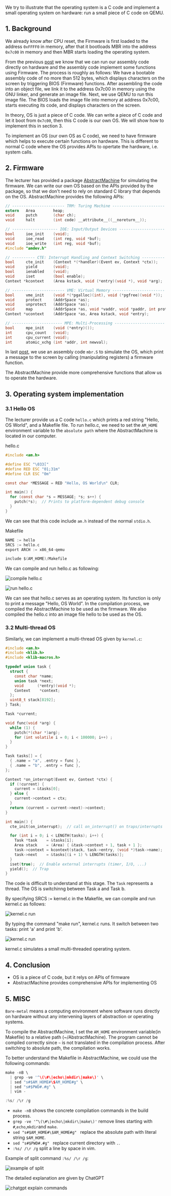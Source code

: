We try to illustrate that the operating system is a C code and implement a small operating system on hardware: run a small piece of C code on QEMU.

## 1. Background

We already know after CPU reset, the Firmware is first loaded to the address `0xFFFF0` in memory, after that it bootloads MBR into the address `0x7c00` in memory and then MBR starts loading the operating system. 
 
From the previous [post](./03_cpu_reset_process.md) we know that we can run our assembly code directly on hardware and the assembly code implement some functions using Firmware. The process is roughly as follows: We have a bootable assembly code of no more than 512 bytes, which displays characters on the screen by triggering BIOS (Firmware) functions. After assembling the code into an object file, we link it to the address 0x7c00 in memory using the GNU linker, and generate an image file. Next, we use QEMU to run this image file. The BIOS loads the image file into memory at address 0x7c00, starts executing its code, and displays characters on the screen.

In theory, OS is just a piece of C code. We can write a piece of C code and let it boot from `0x7c00`, then this C code is our own OS. We will show how to implement this in section 3.

To implement an OS (our own OS as C code), we need to have firmware which helps to execute certain functions on hardware. This is different to normal C code where the OS provides APIs to opertate the hardware, i.e. system calls. 






## 2. Firmware

The lecturer has provided a package [AbstractMachine](https://github.com/NJU-ProjectN/abstract-machine) for simulating the firmware. We can write our own OS based on the APIs provided by the package, so that we don't need to rely on standard C library that depends on the OS. AbstractMachine provides the following APIs:

```c
// ----------------------- TRM: Turing Machine -----------------------
extern   Area        heap;
void     putch       (char ch);
void     halt        (int code) __attribute__((__noreturn__));

// -------------------- IOE: Input/Output Devices --------------------
bool     ioe_init    (void);
void     ioe_read    (int reg, void *buf);
void     ioe_write   (int reg, void *buf);
#include "amdev.h"

// ---------- CTE: Interrupt Handling and Context Switching ----------
bool     cte_init    (Context *(*handler)(Event ev, Context *ctx));
void     yield       (void);
bool     ienabled    (void);
void     iset        (bool enable);
Context *kcontext    (Area kstack, void (*entry)(void *), void *arg);

// ----------------------- VME: Virtual Memory -----------------------
bool     vme_init    (void *(*pgalloc)(int), void (*pgfree)(void *));
void     protect     (AddrSpace *as);
void     unprotect   (AddrSpace *as);
void     map         (AddrSpace *as, void *vaddr, void *paddr, int prot);
Context *ucontext    (AddrSpace *as, Area kstack, void *entry);

// ---------------------- MPE: Multi-Processing ----------------------
bool     mpe_init    (void (*entry)());
int      cpu_count   (void);
int      cpu_current (void);
int      atomic_xchg (int *addr, int newval);

```
In last [post](./03_cpu_reset_process.md), we use an assembly code `mbr.S` to simulate the OS, which print a message to the screen by calling (manipulating registers) a firmware function.

The AbstractMachine provide more comprehensive functions that allow us to operate the hardware.


## 3. Operating system implementation


### 3.1 Hello OS

The lecturer provide us a C code `hello.c` which prints a red string "Hello, OS World", and a Makefile file. To run hello.c, we need to set the `AM_HOME` environment variable to the `absolute path` where the AbstractMachine is located in our computer.

hello.c
```c
#include <am.h>

#define ESC "\033["
#define RED ESC "01;31m"
#define CLR ESC "0m"

const char *MESSAGE = RED "Hello, OS World\n" CLR;

int main() {
  for (const char *s = MESSAGE; *s; s++) {
    putch(*s);  // Prints to platform-dependent debug console
  }
}

```
We can see that this code include `am.h` instead of the normal `stdio.h`.

Makefile

```c
NAME := hello
SRCS := hello.c
export ARCH := x86_64-qemu

include $(AM_HOME)/Makefile

```
We can compile and run hello.c as following:


![compile hello.c](./img/lec3/run_hello_QEMU.png)


![run hello.c](./img/lec3/run_hello_QEMU2.png)

We can see that hello.c serves as an operating system. Its function is only to print a message  "Hello, OS World". In the compilation process, we compiled the AbstractMachine to be used as the firmware. We also compiled the hello.c into an image file hello to be used as the OS.


### 3.2 Multi-thread OS

Similarly, we can implement a multi-thread OS given by `kernel.c`:

```c
#include <am.h>
#include <klib.h>
#include <klib-macros.h>

typedef union task {
  struct {
    const char *name;
    union task *next;
    void      (*entry)(void *);
    Context    *context;
  };
  uint8_t stack[8192];
} Task;

Task *current;

void func(void *arg) {
  while (1) {
    putch(*(char *)arg);
    for (int volatile i = 0; i < 100000; i++) ;
  }
}

Task tasks[] = {
  { .name = "a", .entry = func },
  { .name = "b", .entry = func },
};

Context *on_interrupt(Event ev, Context *ctx) {
  if (!current) {
    current = &tasks[0];
  } else {
    current->context = ctx;
  }
  return (current = current->next)->context;
}

int main() {
  cte_init(on_interrupt);  // call on_interrupt() on traps/interrupts

  for (int i = 0; i < LENGTH(tasks); i++) {
    Task *task    = &tasks[i];
    Area stack    = (Area) { &task->context + 1, task + 1 };
    task->context = kcontext(stack, task->entry, (void *)task->name);
    task->next    = &tasks[(i + 1) % LENGTH(tasks)];
  }
  iset(true);  // Enable external interrupts (timer, I/O, ...)
  yield();  // Trap
}
```
The code is difficult to understand at this stage. The `Task` represents a thread. The OS is switchinng between Task a and Task b.

By specifying SRCS := kernel.c in the Makefile, we can compile and run kernel.c as follows:

![kernel.c run](./img/lec3/compile_kernel.png)

By typing the command "make run", kernel.c runs. It switch between two tasks: print 'a' and print 'b'.

![kernel.c run](./img/lec3/kernel_output.png)

kernel.c simulates a small multi-threaded operating system.



## 4. Conclusion

- OS is a piece of C code, but it relys on APIs of firmware
- AbstractMachine provides comprehensive APIs for implementing OS

## 5. MISC  

`Bare-metal` means a computing environment where software runs directly on hardware without any intervening layers of abstraction or operating systems.

To compile the AbstractMachine, I set the `AM_HOME` environment variable(in Makefile) to a relative path (~/AbstractMachine). The program cannot be compiled correctly since `~` is not translated in the compilation process. After switching to absolute path, the compilation works. 

To better understand the Makefile in AbstractMachine, we could use the following commands: 

```c
make -nB \
  | grep -ve '^\(\#\|echo\|mkdir\|make\)' \
  | sed "s#$AM_HOME#\$AM_HOME#g" \
  | sed "s#$PWD#.#g" \
  | vim -

:%s/ /\r /g  
```
- `make -nB` shows the concrete compilation commands in the build process. 
- `grep -ve '^\(\#\|echo\|mkdir\|make\)'` remove lines starting with `#`,`echo`,`mkdir`and `make`.
- `sed "s#$AM_HOME#\$AM_HOME#g" ` replace the absolute path with literal string `$AM_HOME`.
- `sed "s#$PWD#.#g" ` replace current directory with `.`.
- `:%s/ /\r /g` split a line by space in vim.

Example of split command `:%s/ /\r /g`:

![example of split](./img/lec3/Makefile.png)

The detailed explanation are given by ChatGPT

![chatgpt explain commands](./img/lec3/chatgpt_explain_commands.png)







